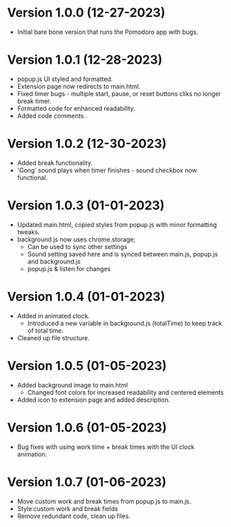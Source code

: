 Version 1.0.0 (12-27-2023)
==========================
* Initial bare bone version that runs the Pomodoro app with bugs.

Version 1.0.1 (12-28-2023)
==========================
* popup.js UI styled and formatted.
* Extension page now redirects to main.html.
* Fixed timer bugs - multiple start, pause, or reset buttons cliks no longer break timer.
* Formatted code for enhanced readability.
* Added code comments .

Version 1.0.2 (12-30-2023)
==========================
* Added break functionality.
* 'Gong' sound plays when timer finishes - sound checkbox now functional.

Version 1.0.3 (01-01-2023)
==========================
* Updated main.html, copied styles from popup.js with minor formatting tweaks.
* background.js now uses chrome.storage;
    - Can be used to sync other settings 
    - Sound setting saved here and is synced between main.js, popup.js and background.js
    - popup.js &  listen for changes

Version 1.0.4 (01-01-2023)
==========================
* Added in animated clock.
    - Introduced a new variable in background.js (totalTime) to keep track of total time.
* Cleaned up file structure.

Version 1.0.5 (01-05-2023)
==========================
* Added background image to main.html
    - Changed font colors for increased readability and centered elements
* Added icon to extension page and added description.

Version 1.0.6 (01-05-2023)
==========================
* Bug fixes with using work time + break times with the UI clock animation.

Version 1.0.7 (01-06-2023)
==========================
* Move custom work and break times from popup.js to main.js.
* Style custom work and break fields
* Remove redundant code, clean up files.